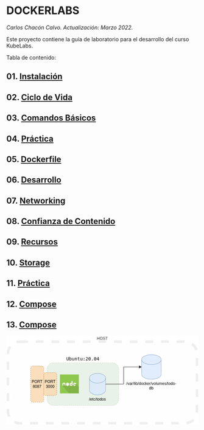 # DOCKERLABS <!-- omit in TOC -->
*Carlos Chacón Calvo. Actualización: Marzo 2022.*


Este proyecto contiene la guía de laboratorio para el desarrollo del curso KubeLabs. <!-- omit in TOC -->

Tabla de contenido:

## 01. [Instalación](/01%20Instalacion.md)
## 02. [Ciclo de Vida](/02%20Ciclo%20de%20Vida.md)
## 03. [Comandos Básicos](/03%20Comandos.md)
## 04. [Práctica](/04%20Practica.md)
## 05. [Dockerfile](/05%20Dockerfile.md)
## 06. [Desarrollo](/06%20Desarrollando.md)
## 07. [Networking](/07%20Networking.md)
## 08. [Confianza de Contenido](/08%20Confianza.md)
## 09. [Recursos](/09%20Recursos.md)
## 10. [Storage](/10%20Storage.md)
## 11. [Práctica](/11%20Practica.md)
## 12. [Compose](/12%20Compose.md)
## 13. [Compose](/13%20Practica%20Extra.md)






![docker](https://raw.githubusercontent.com/cachac/dockerlabs/main/static/assets/img/base-node.png)

